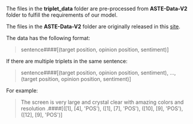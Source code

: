 The files in the **triplet_data** folder are pre-processed from **ASTE-Data-V2** folder to fulfill the requirements of our model.



The files in the **ASTE-Data-V2** folder are originally released in this [site](https://github.com/xuuuluuu/SemEval-Triplet-data).

The data has the following format: 

> sentence####[(target position, opinion position, sentiment)]

If there are multiple triplets in the same sentence:

> sentence####[(target position, opinion position, sentiment), ..., (target position, opinion position, sentiment)]

For example:

> The screen is very large and crystal clear with amazing colors and resolution .####[([1], [4], 'POS'), ([1], [7], 'POS'), ([10], [9], 'POS'), ([12], [9], 'POS')]
